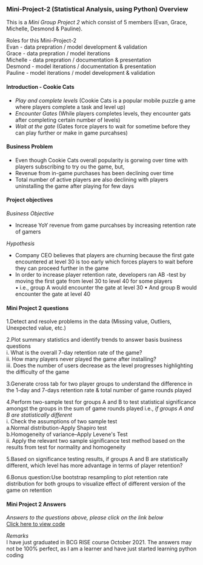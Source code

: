 ### Mini-Project-2 (Statistical Analysis, using Python) Overview

This is a _Mini Group Project 2_ which consist of 5 members (Evan, Grace, Michelle, Desmond & Pauline). <br>

Roles for this Mini-Project-2 <br>
Evan - data prepration / model development & validation <br>
Grace - data prepration / model iterations <br>
Michelle - data prepration / documentation & presentation  <br>
Desmond - model iterations / documentation & presentation <br>
Pauline - model iterations / model development & validation <br>

#### Introduction - Cookie Cats
- _Play and complete levels_ (Cookie Cats is a popular mobile puzzle g ame where players complete a task and level up)
- _Encounter Gates_ (While players completes levels, they encounter gats after completing certain number of levels)
- _Wait at the gate_ (Gates force players to wait for sometime before they can play further or make in game purcahses)

#### Business Problem
- Even though Cookie Cats overall popularity is gorwing over time with players subscribing to try ou the game, but,
- Revenue from in-game purchases has been declining over time
- Total number of active players are also declining with players uninstalling the game after playing for few days

#### Project objectives
 _Business Objective_ 
 - Increase YoY revenue from game purcahses by increasing retention rate of gamers <br>

 _Hypothesis_ 
- Company CEO believes that players are churning because the first gate encountered at level 30 is too early which forces players to wait before they can proceed further in the game <br>
- In order to increase player retention rate, developers ran AB -test by moving the first gate from level 30 to level 40 for some players <br>
• i.e., group A would encounter the gate at level 30
• And group B would encounter the gate at level 40

#### Mini Project 2 questions

1.Detect and resolve problems in the data (Missing value, Outliers, Unexpected value, etc.) <br>

2.Plot summary statistics and identify trends to answer basis business questions <br>
i. What is the overall 7-day retention rate of the game? <br>
ii. How many players never played the game after installing? <br>
iii. Does the number of users decrease as the level progresses highlighting the difficulty of the game <br>

3.Generate cross tab for two player groups to understand the difference in the 1-day and 7-days retention rate & total number of game rounds played <br>

4.Perform two-sample test for groups A and B to test statistical significance amongst the groups in the sum of game rounds played i.e., _if groups A and B are statistically different_ <br>
i. Check the assumptions of two sample test <br>
a.Normal distribution-Apply Shapiro test <br>
b.Homogeneity of variance–Apply Levene's Test <br>
ii. Apply the relevant two sample significance test method based on the results from test for normality and homogeneity <br>

5.Based on significance testing results, if groups A and B are statistically different, which level has more advantage in terms of player retention? <br>

6.Bonus question:Use bootstrap resampling to plot retention rate distribution for both groups to visualize effect of different version of the game on retention <br>


#### Mini Project 2 Answers

*Answers to the questions above, please click on the link below* <br>
[Click here to view code](https://github.com/YuriEvan/Mini-Project-2/blob/main/Mini_project_2_Final_Group%208.ipynb)

*Remarks* <br>
I have just graduated in BCG RISE course October 2021. The answers may not be 100% perfect, as I am a learner and have just started learning python coding <br>
